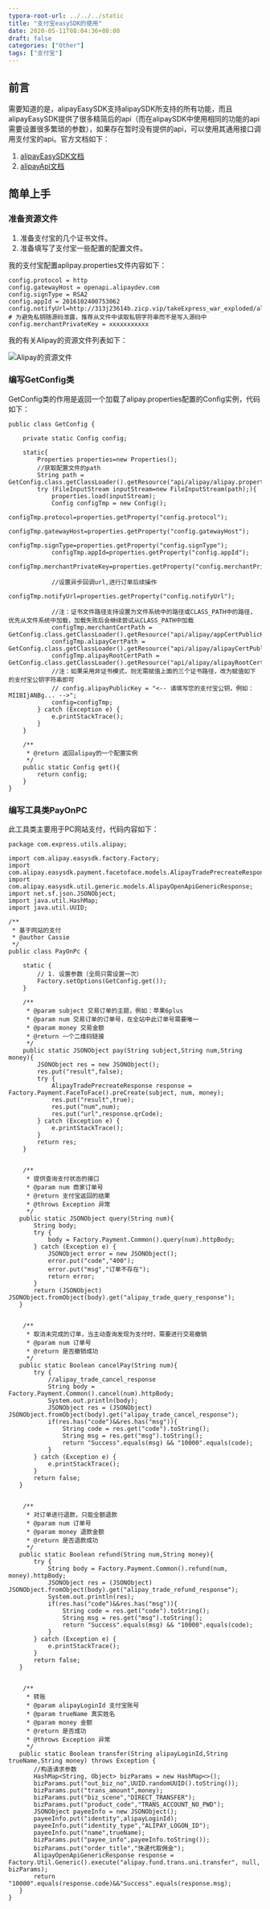 ```yaml
---
typora-root-url: ../../../static
title: "支付宝easySDK的使用"
date: 2020-05-11T08:04:36+08:00
draft: false
categories: ["Other"]
tags: ["支付宝"]
---
```


## 前言
需要知道的是，alipayEasySDK支持alipaySDK所支持的所有功能，而且alipayEasySDK提供了很多精简后的api（而在alipaySDK中使用相同的功能的api需要设置很多繁琐的参数），如果存在暂时没有提供的api，可以使用其通用接口调用支付宝的api。官方文档如下：

1. <a href='https://github.com/alipay/alipay-easysdk/blob/master/APIDoc.md' target="_blank">alipayEasySDK文档</a>
2. <a href='https://opendocs.alipay.com/apis/' target="_blank">alipayApi文档</a>

## 简单上手
### 准备资源文件
1. 准备支付宝的几个证书文件。
2. 准备填写了支付宝一些配置的配置文件。

我的支付宝配置aplipay.properties文件内容如下：

	config.protocol = http
	config.gatewayHost = openapi.alipaydev.com
	config.signType = RSA2
	config.appId = 2016102400753062
	config.notifyUrl=http://313j23614b.zicp.vip/takeExpress_war_exploded/alipay/notify
	# 为避免私钥随源码泄露，推荐从文件中读取私钥字符串而不是写入源码中
	config.merchantPrivateKey = xxxxxxxxxxx

我的有关Alipay的资源文件列表如下：

![Alipay的资源文件][p0]

### 编写GetConfig类
GetConfig类的作用是返回一个加载了alipay.properties配置的Config实例，代码如下：

	public class GetConfig {
	
	    private static Config config;
	
	    static{
	        Properties properties=new Properties();
	        //获取配置文件的path
	        String path = GetConfig.class.getClassLoader().getResource("api/alipay/alipay.properties").getPath();
	        try (FileInputStream inputStream=new FileInputStream(path);){
	            properties.load(inputStream);
	            Config configTmp = new Config();
	            configTmp.protocol=properties.getProperty("config.protocol");
	            configTmp.gatewayHost=properties.getProperty("config.gatewayHost");
	            configTmp.signType=properties.getProperty("config.signType");
	            configTmp.appId=properties.getProperty("config.appId");
	            configTmp.merchantPrivateKey=properties.getProperty("config.merchantPrivateKey");
	
	            //设置异步回调url,进行订单后续操作
	            configTmp.notifyUrl=properties.getProperty("config.notifyUrl");
	
	            //注：证书文件路径支持设置为文件系统中的路径或CLASS_PATH中的路径，优先从文件系统中加载，加载失败后会继续尝试从CLASS_PATH中加载
	            configTmp.merchantCertPath = GetConfig.class.getClassLoader().getResource("api/alipay/appCertPublicKey_2016102400753062.crt").getPath();
	            configTmp.alipayCertPath = GetConfig.class.getClassLoader().getResource("api/alipay/alipayCertPublicKey_RSA2.crt").getPath();
	            configTmp.alipayRootCertPath = GetConfig.class.getClassLoader().getResource("api/alipay/alipayRootCert.crt").getPath();
	            //注：如果采用非证书模式，则无需赋值上面的三个证书路径，改为赋值如下的支付宝公钥字符串即可
	            // config.alipayPublicKey = "<-- 请填写您的支付宝公钥，例如：MIIBIjANBg... -->";
	            config=configTmp;
	        } catch (Exception e) {
	            e.printStackTrace();
	        }
	    }
	
	    /**
	     * @return 返回alipay的一个配置实例
	     */
	    public static Config get(){
	        return config;
	    }
	}

### 编写工具类PayOnPC

此工具类主要用于PC网站支付，代码内容如下：

	package com.express.utils.alipay;
	
	import com.alipay.easysdk.factory.Factory;
	import com.alipay.easysdk.payment.facetoface.models.AlipayTradePrecreateResponse;
	import com.alipay.easysdk.util.generic.models.AlipayOpenApiGenericResponse;
	import net.sf.json.JSONObject;
	import java.util.HashMap;
	import java.util.UUID;
	
	/**
	 * 基于网站的支付
	 * @author Cassie
	 */
	public class PayOnPc {
	
	    static {
	        // 1. 设置参数（全局只需设置一次）
	        Factory.setOptions(GetConfig.get());
	    }
	
	    /**
	     * @param subject 交易订单的主题，例如：苹果6plus
	     * @param num 交易订单的订单号，在全站中此订单号需要唯一
	     * @param money 交易金额
	     * @return 一个二维码链接
	     */
	    public static JSONObject pay(String subject,String num,String money){
	        JSONObject res = new JSONObject();
	        res.put("result",false);
	        try {
	            AlipayTradePrecreateResponse response = Factory.Payment.FaceToFace().preCreate(subject, num, money);
	            res.put("result",true);
	            res.put("num",num);
	            res.put("url",response.qrCode);
	        } catch (Exception e) {
	            e.printStackTrace();
	        }
	        return res;
	    }
	
	
	    /**
	     * 提供查询支付状态的接口
	     * @param num 商家订单号
	     * @return 支付宝返回的结果
	     * @throws Exception 异常
	     */
	   public static JSONObject query(String num){
	       String body;
	       try {
	           body = Factory.Payment.Common().query(num).httpBody;
	       } catch (Exception e) {
	           JSONObject error = new JSONObject();
	           error.put("code","400");
	           error.put("msg","订单不存在");
	           return error;
	       }
	       return (JSONObject) JSONObject.fromObject(body).get("alipay_trade_query_response");
	   }
	
	
	    /**
	     * 取消未完成的订单，当主动查询发现为支付时，需要进行交易撤销
	     * @param num 订单号
	     * @return 是否撤销成功
	     */
	   public static Boolean cancelPay(String num){
	       try {
	           //alipay_trade_cancel_response
	           String body = Factory.Payment.Common().cancel(num).httpBody;
	           System.out.println(body);
	           JSONObject res = (JSONObject) JSONObject.fromObject(body).get("alipay_trade_cancel_response");
	           if(res.has("code")&&res.has("msg")){
	               String code = res.get("code").toString();
	               String msg = res.get("msg").toString();
	               return "Success".equals(msg) && "10000".equals(code);
	           }
	       } catch (Exception e) {
	           e.printStackTrace();
	       }
	       return false;
	   }
	
	
	    /**
	     * 对订单进行退款，只能全额退款
	     * @param num 订单号
	     * @param money 退款金额
	     * @return 是否退款成功
	     */
	   public static Boolean refund(String num,String money){
	       try {
	           String body = Factory.Payment.Common().refund(num, money).httpBody;
	           JSONObject res = (JSONObject) JSONObject.fromObject(body).get("alipay_trade_refund_response");
	           System.out.println(res);
	           if(res.has("code")&&res.has("msg")){
	               String code = res.get("code").toString();
	               String msg = res.get("msg").toString();
	               return "Success".equals(msg) && "10000".equals(code);
	           }
	       } catch (Exception e) {
	           e.printStackTrace();
	       }
	       return false;
	   }
	
	
	    /**
	     * 转账
	     * @param alipayLoginId 支付宝账号
	     * @param trueName 真实姓名
	     * @param money 金额
	     * @return 是否成功
	     * @throws Exception 异常
	     */
	   public static Boolean transfer(String alipayLoginId,String trueName,String money) throws Exception {
	       //构造请求参数
	       HashMap<String, Object> bizParams = new HashMap<>();
	       bizParams.put("out_biz_no",UUID.randomUUID().toString());
	       bizParams.put("trans_amount",money);
	       bizParams.put("biz_scene","DIRECT_TRANSFER");
	       bizParams.put("product_code","TRANS_ACCOUNT_NO_PWD");
	       JSONObject payeeInfo = new JSONObject();
	       payeeInfo.put("identity",alipayLoginId);
	       payeeInfo.put("identity_type","ALIPAY_LOGON_ID");
	       payeeInfo.put("name",trueName);
	       bizParams.put("payee_info",payeeInfo.toString());
	       bizParams.put("order_title","快递代取佣金");
	       AlipayOpenApiGenericResponse response = Factory.Util.Generic().execute("alipay.fund.trans.uni.transfer", null, bizParams);
	       return "10000".equals(response.code)&&"Success".equals(response.msg);
	   }
	}







[p0]:/media/20200511-1.png